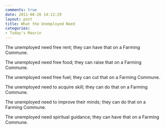 ```yaml
---
comments: true
date: 2011-06-26 14:12:29
layout: post
title: What the Unemployed Need
categories:
- Today's Maurin
---
```


The unemployed
need free rent;
they can have that
on a Farming Commune.

The unemployed
need free food;
they can raise that
on a Farming Commune.

The unemployed
need free fuel;
they can cut that
on a Farming Commune.

The unemployed
need to acquire skill;
they can do that
on a Farming Commune.

The unemployed
need to improve
their minds;
they can do that 
on a Farming Commune.

The unemployed
need spiritual guidance;
they can have that
on a Farming Commune.
